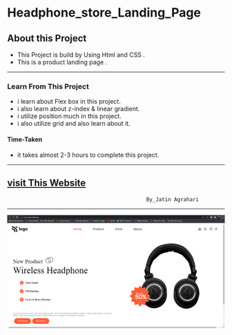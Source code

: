
# Headphone_store_Landing_Page


## About this Project
- This Project is build by Using Html and CSS .                
- This is a product landing page .


---

### Learn From This Project
- i learn about Flex box in this project.
- i  also learn about z-index & linear gradient.
- i utilize position much in this project.
- i also utilize grid and also learn about it.

#### Time-Taken
- it takes almost 2-3 hours to complete this project.
---
[visit This Website](https://store-head.netlify.app/)
---

                                                 By_Jatin Agrahari

---

![Demo-images](https://github.com/jatin2311/product-landing-page/blob/Project-07/Demo/s-01.png)

